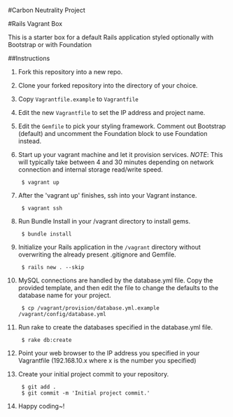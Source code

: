 #Carbon Neutrality Project

#Rails Vagrant Box

This is a starter box for a default Rails application styled optionally with Bootstrap or with Foundation

##Instructions


1. Fork this repository into a new repo.

1. Clone your forked repository into the directory of your choice.

1. Copy `Vagrantfile.example` to `Vagrantfile`

1. Edit the new `Vagrantfile` to set the IP address and project name.

1. Edit the `Gemfile` to pick your styling framework. Comment out Bootstrap (default) and uncomment the Foundation block to use Foundation instead.

1. Start up your vagrant machine and let it provision services.  _NOTE_: This will typically take between 4 and 30 minutes depending on network connection and internal storage read/write speed.

        $ vagrant up

1. After the 'vagrant up' finishes, ssh into your Vagrant instance.

        $ vagrant ssh

1. Run Bundle Install in your /vagrant directory to install gems.

        $ bundle install

1. Initialize your Rails application in the `/vagrant` directory without overwriting the already present .gitignore and Gemfile.

        $ rails new . --skip

1. MySQL connections are handled by the database.yml file. Copy the provided template, and then edit the file to change the defaults to the database name for your project.

        $ cp /vagrant/provision/database.yml.example /vagrant/config/database.yml

1. Run rake to create the databases specified in the database.yml file.

        $ rake db:create

1. Point your web browser to the IP address you specified in your Vagrantfile (192.168.10.x where x is the number you specified)

1. Create your initial project commit to your repository.

        $ git add .
        $ git commit -m 'Initial project commit.'

1. Happy coding~!
